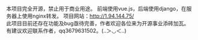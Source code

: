 本项目完全开源，禁止用于商业用途。
前端使用vue.js，后端使用django，在服务器上使用nginx转发。
项目网站：http://1.94.144.75/  
此项目目前还存在功能及bug亟待完善，作者欢迎各位来为开源事业添砖加瓦。
有建议欢迎联系作者，qq3679631502。(..＞◡＜..)
